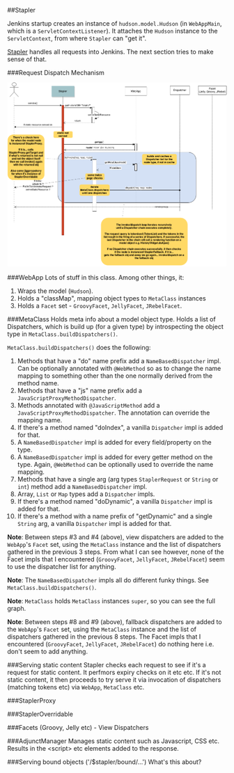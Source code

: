 ##Stapler

Jenkins startup creates an instance of `hudson.model.Hudson` (in `WebAppMain`, which is a `ServletContextListener`).  It attaches the `Hudson` instance to the `ServletContext`, from where `Stapler` can "get it".

[Stapler](http://stapler.kohsuke.org/) handles all requests into Jenkins.  The next section tries to make sense of that.

###Request Dispatch Mechanism

![Stapler Dispatch Mechanism](jenkins-dispatch.png)

###WebApp
Lots of stuff in this class.  Among other things, it:

1.  Wraps the model (`Hudson`).
1.  Holds a "classMap", mapping object types to `MetaClass` instances
1.  Holds a `Facet` set - `GroovyFacet`, `JellyFacet`, `JRebelFacet`.

###MetaClass
Holds meta info about a model object type.  Holds a list of Dispatchers, which is build up (for a given type) by introspecting the object type in `MetaClass.buildDispatchers()`.

`MetaClass.buildDispatchers()` does the following:

1.  Methods that have a "do" name prefix add a `NameBasedDispatcher` impl. Can be optionally annotated with `@WebMethod` so as to change the name mapping to something other than the one normally derived from the method name.
1.  Methods that have a "js" name prefix add a `JavaScriptProxyMethodDispatcher`.
1.  Methods annotated with `@JavaScriptMethod` add a `JavaScriptProxyMethodDispatcher`.  The annotation can override the mapping name.
1.  If there's a method named "doIndex", a vanilla `Dispatcher` impl is added for that.
1.  A `NameBasedDispatcher` impl is added for every field/property on the type.
1.  A `NameBasedDispatcher` impl is added for every getter method on the type.  Again, `@WebMethod` can be optionally used to override the name mapping.
1.  Methods that have a single arg (arg types `StaplerRequest` or `String` or `int`) method add a `NameBasedDispatcher` impl.
1.  Array, `List` or `Map` types add a `Dispatcher` impls.
1.  If there's a method named "doDynamic", a vanilla `Dispatcher` impl is added for that.
1.  If there's a method with a name prefix of "getDynamic" and a single `String` arg, a vanilla `Dispatcher` impl is added for that.


__Note__: Between steps #3 and #4 (above), view dispatchers are added to the `WebApp`'s `Facet` set, using the `MetaClass` instance and the list of dispatchers gathered in the previous 3 steps.  From what I can see however, none of the Facet impls that I encountered (`GroovyFacet`, `JellyFacet`, `JRebelFacet`) seem to use the dispatcher list for anything.

__Note__: The `NameBasedDispatcher` impls all do different funky things.  See `MetaClass.buildDispatchers()`.

__Note__: `MetaClass` holds `MetaClass` instances `super`, so you can see the full graph.

__Note__: Between steps #8 and #9 (above), fallback dispatchers are added to the `WebApp`'s `Facet` set, using the `MetaClass` instance and the list of dispatchers gathered in the previous 8 steps.  The Facet impls that I encountered (`GroovyFacet`, `JellyFacet`, `JRebelFacet`) do nothing here i.e. don't seem to add anything.

###Serving static content
Stapler checks each request to see if it's a request for static content.  It perfmors expiry checks on it etc etc.  If it's not static content, it then proceeds to try serve it via invocation of dispatchers (matching tokens etc) via `WebApp`, `MetaClass` etc.

###StaplerProxy

###StaplerOverridable

###Facets (Groovy, Jelly etc) - View Dispatchers

###AdjunctManager
Manages static content such as Javascript, CSS etc.  Results in the &lt;script&gt; etc elements added to the response.

###Serving bound objects ('/$stapler/bound/...')
What's this about?
